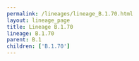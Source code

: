 ```yaml
---
permalink: /lineages/lineage_B.1.70.html
layout: lineage_page
title: Lineage B.1.70
lineage: B.1.70
parent: B.1
children: ['B.1.70']
---
```

